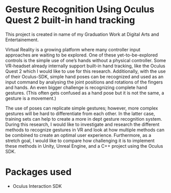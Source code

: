 # Gesture Recognition Using Oculus Quest 2 built-in hand tracking

This project is created in name of my Graduation Work at Digital Arts and Entertainement.

Virtual Reality is a growing platform where many controller input approaches are waiting to be explored. One of these yet-to-be-explored controls is the simple use of one’s hands without a physical controller. Some VR-headset already internally support built-in hand tracking, like the Oculus Quest 2 which I would like to use for this research. Additionally, with the use of their Oculus-SDK, simple hand poses can be recognized and used as an input command by analysing the joint positions and rotations of the fingers and hands. An even bigger challenge is recognizing complete hand gestures. (This often gets confused as a hand pose but it is not the same, a gesture is a movement.)

The use of poses can replicate simple gestures; however, more complex gestures will be hard to differentiate from each other. In the latter case, training sets can help to create a more in dept gesture recognition system. During this research, I would like to investigate and research the different methods to recognize gestures in VR and look at how multiple methods can be combined to create an optimal user experience. Furthermore, as a stretch goal, I would like to compare how challenging it is to implement these methods in Unity, Unreal Engine, and a C++ project using the Oculus SDK. 

 
 # Packages used
 
 - Oculus Interaction SDK
